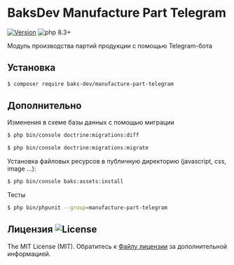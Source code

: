 # BaksDev Manufacture Part Telegram

[![Version](https://img.shields.io/badge/version-7.1.1-blue)](https://github.com/baks-dev/manufacture-part-telegram/releases)
![php 8.3+](https://img.shields.io/badge/php-min%208.3-red.svg)

Модуль производства партий продукции с помощью Telegram-бота

## Установка

``` bash
$ composer require baks-dev/manufacture-part-telegram
```

## Дополнительно

Изменения в схеме базы данных с помощью миграции

``` bash
$ php bin/console doctrine:migrations:diff

$ php bin/console doctrine:migrations:migrate
```

Установка файловых ресурсов в публичную директорию (javascript, css, image ...):

``` bash
$ php bin/console baks:assets:install
```

Тесты

``` bash
$ php bin/phpunit --group=manufacture-part-telegram
```

## Лицензия ![License](https://img.shields.io/badge/MIT-green)

The MIT License (MIT). Обратитесь к [Файлу лицензии](LICENSE.md) за дополнительной информацией.


